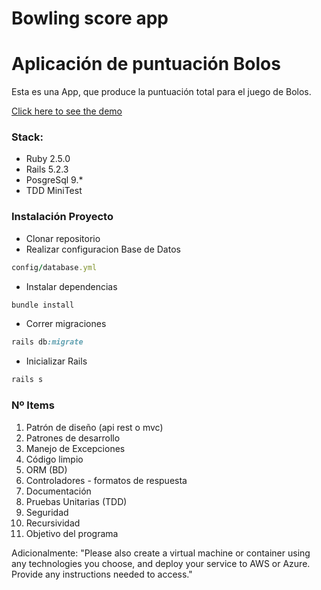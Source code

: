 # Bowling score app

# Aplicación de puntuación Bolos

Esta es una App, que produce la puntuación total para el juego de Bolos. 

[Click here to see the demo](https://bowlingscoreapp.herokuapp.com)

### Stack: 
- Ruby 2.5.0 
- Rails 5.2.3
- PosgreSql 9.*
- TDD MiniTest

### Instalación Proyecto
- Clonar repositorio
- Realizar configuracion Base de Datos
```ruby
config/database.yml
```

- Instalar dependencias 
```ruby
bundle install 
```

- Correr migraciones 
```ruby
rails db:migrate

```

- Inicializar Rails 
```ruby
rails s
```

### Nº Items
1. Patrón de diseño (api rest o mvc)
2. Patrones de desarrollo
3. Manejo de Excepciones
4. Código limpio
5. ORM (BD)
6. Controladores - formatos de respuesta 
7. Documentación
8. Pruebas Unitarias (TDD)
9. Seguridad 
10. Recursividad
11. Objetivo del programa

Adicionalmente: "Please also create a virtual machine or container using any technologies you choose, and deploy your service to AWS or Azure.  Provide any instructions needed to access."
